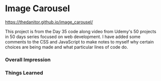 # Image Carousel

https://thedanitor.github.io/image_carousel/

This project is from the Day 35 code along video from Udemy's 50 projects in 50 days series focused on web development. I have added some comments to the CSS and JavaScript to make notes to myself why certain choices are being made and what particular lines of code do.

### Overall Impression



### Things Learned

